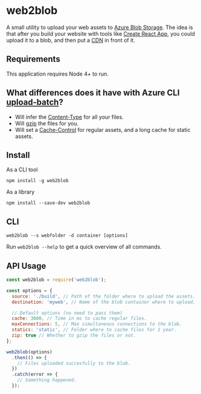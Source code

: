 # web2blob

A small utility to upload your web assets to [Azure Blob Storage](https://azure.microsoft.com/en-us/services/storage/blobs/). The idea is that after you build your website with tools like [Create React App](https://github.com/facebook/create-react-app), you could upload it to a blob, and then put a [CDN](https://azure.microsoft.com/en-us/services/cdn/) in front of it.

## Requirements

This application requires Node 4+ to run.

## What differences does it have with Azure CLI [upload-batch](https://docs.microsoft.com/en-us/cli/azure/storage/blob?view=azure-cli-latest#az-storage-blob-upload-batch)?

* Will infer the [Content-Type](https://developer.mozilla.org/en-US/docs/Web/HTTP/Headers/Content-Type) for all your files.
* Will [gzip](https://developer.mozilla.org/en-US/docs/Glossary/GZip_compression) the files for you.
* Will set a [Cache-Control](https://developer.mozilla.org/en-US/docs/Web/HTTP/Headers/Cache-Control) for regular assets, and a long cache for static assets.

## Install

As a CLI tool

```console
npm install -g web2blob
```

As a library

```console
npm install --save-dev web2blob
```

## CLI

```console
web2blob --s webfolder -d container [options]
```

Run `web2blob --help` to get a quick overview of all commands.

## API Usage

```js
const web2blob = require('web2blob');

const options = {
  source: './build', // Path of the folder where to upload the assets.
  destination: 'myweb', // Name of the blob container where to upload.

  // Default options (no need to pass them)
  cache: 3600, // Time in ms to cache regular files.
  maxConnections: 5, // Max simultaneous connections to the blob.
  statics: 'static', // Folder where to cache files for 1 year.
  zip: true // Whether to gzip the files or not.
};

web2blob(options)
  .then(() => {
    // Files uploaded succesfully to the blob.
  })
  .catch(error => {
    // Something happened.
  });
```
